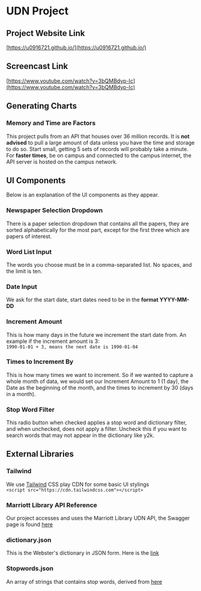 # UDN Project
## Project Website Link
[https://u0916721.github.io/](https://u0916721.github.io/)
## Screencast Link
[https://www.youtube.com/watch?v=3bQMBdyp-Ic](https://www.youtube.com/watch?v=3bQMBdyp-Ic)
## Generating Charts
### Memory and Time are Factors
This project pulls from an API that houses over 36 million records. It is **not advised** to pull a large amount of data unless you have the time and storage to do so. Start small, getting 5 sets of records will probably take a minute. For **faster times**, be on campus and connected to the campus internet, the API server is hosted on the campus network.
## UI Components
Below is an explanation of the UI components as they appear.
### Newspaper Selection Dropdown
There is a paper selection dropdown that contains all the papers, they are sorted alphabetically for the most part, except for the first three which are papers of interest.
### Word List Input
The words you choose must be in a comma-separated list. No spaces, and the limit is ten.
### Date Input
We ask for the start date, start dates need to be in the **format YYYY-MM-DD**
### Increment Amount
This is how many days in the future we increment the start date from. An example if the increment amount is 3:  
`1990-01-01 + 3, means the next date is 1990-01-04`
### Times to Increment By
This is how many times we want to increment. So if we wanted to capture a whole month of data, we would set our Increment Amount to 1 (1 day), the Date as the beginning of the month, and the times to increment by 30 (days in a month).
### Stop Word Filter
This radio button when checked applies a stop word and dictionary filter, and when unchecked, does not apply a filter. Uncheck this if you want to search words that may not appear in the dictionary like y2k.

## External Libraries
### Tailwind
We use [Tailwind](https://tailwindcss.com/docs/installation/play-cdn) CSS play CDN for some basic UI stylings  
 `<script src="https://cdn.tailwindcss.com"></script>`
### Marriott Library API Reference
Our project accesses and uses the Marriott Library UDN API, the Swagger page is found [here](https://api.lib.utah.edu/docs/udn-v1.html)
### dictionary.json
This is the Webster's dictionary in JSON form. Here is the [link](https://github.com/matthewreagan/WebstersEnglishDictionary)
### Stopwords.json
An array of strings that contains stop words, derived from [here](https://github.com/stopwords-iso/stopwords-en)
